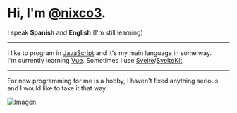 # Hi, I'm [@nixco3](https://github.com/nixco3).  

 I speak **Spanish** and **English** (I'm still learning)

-------------------------------------------------------------------------------------------

I like to program in [JavaScript](https://developer.mozilla.org/en-US/docs/Web/JavaScript) and it's my main language in some way.  
I'm currently learning [Vue](https://vuejs.org). Sometimes I use [Svelte](https://svelte.dev)/[SvelteKit](https://kit.svelte.dev).  

-------------------------------------------------------------------------------------------

For now programming for me is a hobby, I haven't fixed anything serious and I would like to take it that way.   

![Imagen](https://github-readme-stats.vercel.app/api?username=nixco3&include_all_commits=true&count_private=true&show_icons=true&line_height=20&title_color=2B5BBD&icon_color=1124BB&text_color=A1A1A1&bg_color=0,000000,130F40)
